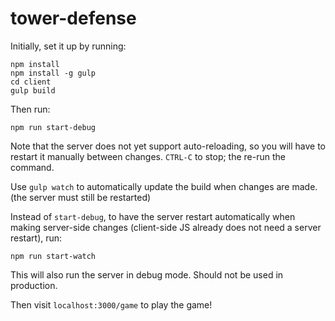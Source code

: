 # tower-defense

Initially, set it up by running:

    npm install
    npm install -g gulp
    cd client
    gulp build

Then run:

    npm run start-debug

Note that the server does not yet support auto-reloading, so you will have to restart it manually between changes. `CTRL-C` to stop; the re-run the command.

Use `gulp watch` to automatically update the build when changes are made. (the server must still be restarted)

Instead of `start-debug`, to have the server restart automatically when making server-side changes (client-side JS already does not need a server restart), run:

    npm run start-watch

This will also run the server in debug mode. Should not be used in production.

Then visit `localhost:3000/game` to play the game!
